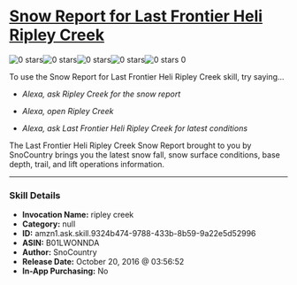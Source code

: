 # [Snow Report for Last Frontier Heli Ripley Creek](http://alexa.amazon.com/#skills/amzn1.ask.skill.9324b474-9788-433b-8b59-9a22e5d52996)
![0 stars](../../images/ic_star_border_black_18dp_1x.png)![0 stars](../../images/ic_star_border_black_18dp_1x.png)![0 stars](../../images/ic_star_border_black_18dp_1x.png)![0 stars](../../images/ic_star_border_black_18dp_1x.png)![0 stars](../../images/ic_star_border_black_18dp_1x.png) 0

To use the Snow Report for Last Frontier Heli Ripley Creek skill, try saying...

* *Alexa, ask Ripley Creek for the snow report*

* *Alexa, open Ripley Creek*

* *Alexa, ask Last Frontier Heli Ripley Creek for latest conditions*

The Last Frontier Heli Ripley Creek Snow Report brought to you by SnoCountry brings you the latest snow fall, snow surface conditions,  base depth, trail, and lift operations information.

***

### Skill Details

* **Invocation Name:** ripley creek
* **Category:** null
* **ID:** amzn1.ask.skill.9324b474-9788-433b-8b59-9a22e5d52996
* **ASIN:** B01LWONNDA
* **Author:** SnoCountry
* **Release Date:** October 20, 2016 @ 03:56:52
* **In-App Purchasing:** No
